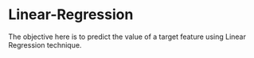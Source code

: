 # Linear-Regression

The objective here is to predict the value of a target feature using Linear Regression technique.
